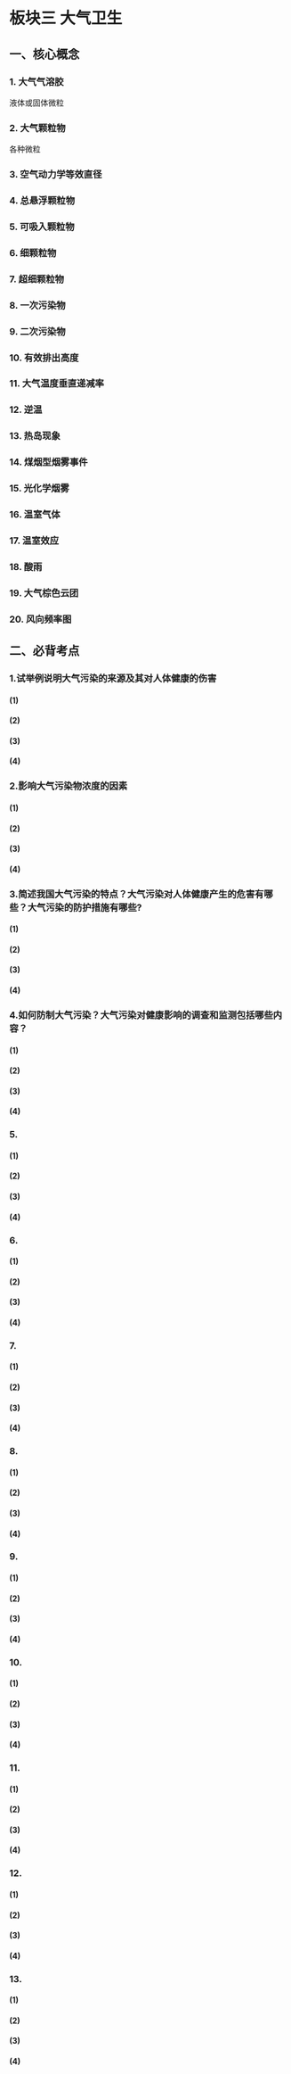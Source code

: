 # 板块三 大气卫生

## 一、核心概念
### 1. 大气气溶胶
液体或固体微粒
### 2. 大气颗粒物
各种微粒
### 3. 空气动力学等效直径

### 4. 总悬浮颗粒物

### 5. 可吸入颗粒物

### 6. 细颗粒物

### 7. 超细颗粒物

### 8. 一次污染物

### 9. 二次污染物

### 10. 有效排出高度

### 11. 大气温度垂直递减率

### 12. 逆温

### 13. 热岛现象

### 14. 煤烟型烟雾事件

### 15. 光化学烟雾
### 16. 温室气体
### 17. 温室效应
### 18. 酸雨
### 19. 大气棕色云团
### 20. 风向频率图

## 二、必背考点
### 1.试举例说明大气污染的来源及其对人体健康的伤害
#### (1)
#### (2)
#### (3)
#### (4)
### 2.影响大气污染物浓度的因素
#### (1)
#### (2)
#### (3)
#### (4)
### 3.简述我国大气污染的特点？大气污染对人体健康产生的危害有哪些？大气污染的防护措施有哪些?
#### (1)
#### (2)
#### (3)
#### (4)
### 4.如何防制大气污染？大气污染对健康影响的调查和监测包括哪些内容？
#### (1)
#### (2)
#### (3)
#### (4)
### 5.
#### (1)
#### (2)
#### (3)
#### (4)
### 6.
#### (1)
#### (2)
#### (3)
#### (4)
### 7.
#### (1)
#### (2)
#### (3)
#### (4)
### 8.
#### (1)
#### (2)
#### (3)
#### (4)
### 9.
#### (1)
#### (2)
#### (3)
#### (4)
### 10.
#### (1)
#### (2)
#### (3)
#### (4)
### 11.
#### (1)
#### (2)
#### (3)
#### (4)
### 12.
#### (1)
#### (2)
#### (3)
#### (4)
### 13.
#### (1)
#### (2)
#### (3)
#### (4)

